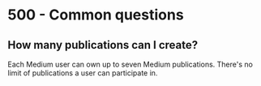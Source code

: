 # 500 - Common questions

## How many publications can I create?

Each Medium user can own up to seven Medium publications. There's no limit of publications a user can participate in.
